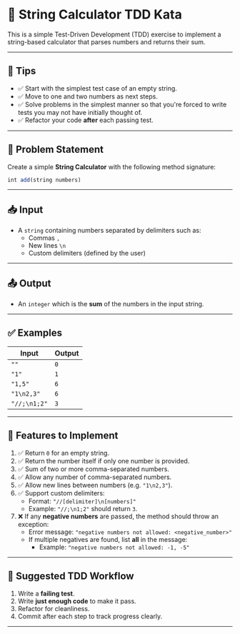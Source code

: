 # 🧪 String Calculator TDD Kata

This is a simple Test-Driven Development (TDD) exercise to implement a string-based calculator that parses numbers and returns their sum.

---

## 📌 Tips

- ✅ Start with the simplest test case of an empty string.
- ✅ Move to one and two numbers as next steps.
- ✅ Solve problems in the simplest manner so that you're forced to write tests you may not have initially thought of.
- ✅ Refactor your code **after** each passing test.

---

## 🧩 Problem Statement

Create a simple **String Calculator** with the following method signature:

```js
int add(string numbers)
```

---

## 📥 Input

- A `string` containing numbers separated by delimiters such as:
  - Commas `,`
  - New lines `\n`
  - Custom delimiters (defined by the user)

---

## 📤 Output

- An `integer` which is the **sum** of the numbers in the input string.

---

## ✅ Examples

| Input        | Output |
|--------------|--------|
| `""`         | `0`    |
| `"1"`        | `1`    |
| `"1,5"`      | `6`    |
| `"1\n2,3"`   | `6`    |
| `"//;\n1;2"` | `3`    |

---

## 🧠 Features to Implement

1. ✅ Return `0` for an empty string.
2. ✅ Return the number itself if only one number is provided.
3. ✅ Sum of two or more comma-separated numbers.
4. ✅ Allow any number of comma-separated numbers.
5. ✅ Allow new lines between numbers (e.g. `"1\n2,3"`).
6. ✅ Support custom delimiters:
   - Format: `"//[delimiter]\n[numbers]"`
   - Example: `"//;\n1;2"` should return `3`.
7. ❌ If any **negative numbers** are passed, the method should throw an exception:
   - Error message: `"negative numbers not allowed: <negative_number>"`
   - If multiple negatives are found, list **all** in the message:
     - Example: `"negative numbers not allowed: -1, -5"`

---

## 🔁 Suggested TDD Workflow

1. Write a **failing test**.
2. Write **just enough code** to make it pass.
3. Refactor for cleanliness.
4. Commit after each step to track progress clearly.

---
